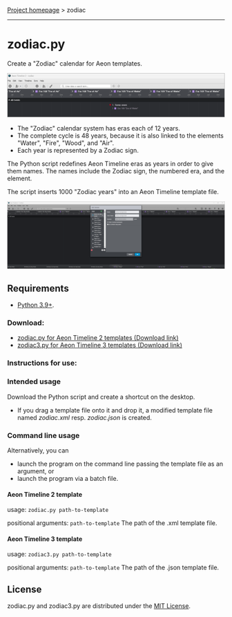 [Project homepage](index) > zodiac

------------------------------------------------------------------

# zodiac.py

Create a "Zodiac" calendar for Aeon templates.

![Screenshot](Screenshots/zodiac01.png)

- The "Zodiac" calendar system has eras each of 12 years. 
- The complete cycle is 48 years, because it is also linked to the elements "Water", "Fire", "Wood", and "Air".
- Each year is represented by a Zodiac sign.

The Python script redefines Aeon Timeline eras as years in order to give them names.
The names include the Zodiac sign, the numbered era, and the element.

The script inserts 1000 "Zodiac years" into an Aeon Timeline template file. 

![Screenshot](Screenshots/zodiac02.png)

## Requirements

- [Python 3.9+](https://www.python.org). 

### Download:

- [zodiac.py for Aeon Timeline 2 templates (Download link)](https://raw.githubusercontent.com/peter88213/paeon/main/src/zodiac.py)
- [zodiac3.py for Aeon Timeline 3 templates (Download link)](https://raw.githubusercontent.com/peter88213/paeon/main/src/zodiac.py)

### Instructions for use:

### Intended usage

Download the Python script and create a shortcut on the desktop. 
- If you drag a template file onto it and drop it, a modified template file
named *zodiac.xml* resp. *zodiac.json* is created. 

### Command line usage

Alternatively, you can

- launch the program on the command line passing the template file as an argument, or
- launch the program via a batch file.

#### Aeon Timeline 2 template

usage: `zodiac.py path-to-template`

positional arguments:
  `path-to-template`  The path of the .xml template file.

#### Aeon Timeline 3 template

usage: `zodiac3.py path-to-template`

positional arguments:
  `path-to-template`  The path of the .json template file.


## License

zodiac.py and zodiac3.py are distributed under the [MIT License](http://www.opensource.org/licenses/mit-license.php).
